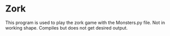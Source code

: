 # Zork
This program is used to play the zork game with the Monsters.py file. Not in working shape. Compiles but does not get desired output. 

